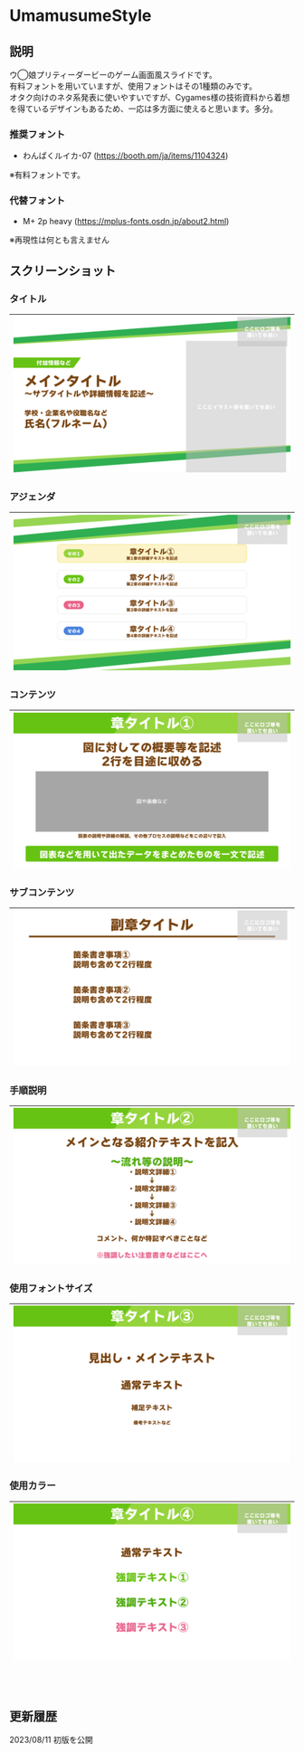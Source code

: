 # UmamusumeStyle
## 説明
ウ◯娘プリティーダービーのゲーム画面風スライドです。<br>
有料フォントを用いていますが、使用フォントはその1種類のみです。<br>
オタク向けのネタ系発表に使いやすいですが、Cygames様の技術資料から着想を得ているデザインもあるため、一応は多方面に使えると思います。多分。

### 推奨フォント
- わんぱくルイカ-07 (https://booth.pm/ja/items/1104324)

※有料フォントです。

### 代替フォント
- M+ 2p heavy (https://mplus-fonts.osdn.jp/about2.html)

※再現性は何とも言えません

## スクリーンショット
### タイトル
|![タイトル](images/slide1.PNG)|
|:---|
### アジェンダ
|![アジェンダ](images/slide2.PNG)|
|:---|
### コンテンツ
|![コンテンツ](images/slide3.PNG)|
|:---|
### サブコンテンツ
|![サブコンテンツ](images/slide4.PNG)|
|:---|
### 手順説明
|![手順説明](images/slide6.PNG)|
|:---|
### 使用フォントサイズ
|![使用フォントサイズ](images/slide8.PNG)|
|:---|
### 使用カラー
|![使用カラー](images/slide10.PNG)|
|:---|

<br>
<br>

## 更新履歴
2023/08/11 初版を公開